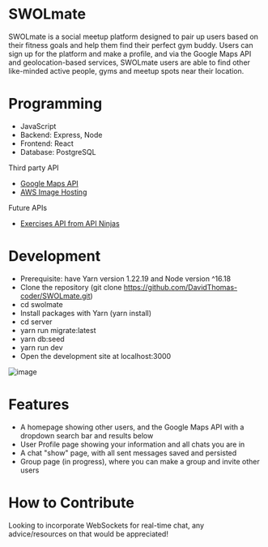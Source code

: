 # SWOLmate
SWOLmate is a social meetup platform designed to pair up users based on their fitness goals and help them find their perfect gym buddy.
Users can sign up for the platform and make a profile, and via the Google Maps API and geolocation-based services, SWOLmate users
are able to find other like-minded active people, gyms and meetup spots near their location.

# Programming

- JavaScript
- Backend: Express, Node
- Frontend: React
- Database: PostgreSQL

Third party API
- <a href="https://developers.google.com/maps" target="_blank">Google Maps API</a> 
- <a href="https://aws.amazon.com/?nc2=h_lg" target="_blank">AWS Image Hosting</a>

Future APIs
- <a href="https://api-ninjas.com/api/exercises" target="_blank">Exercises API from API Ninjas</a>

# Development

- Prerequisite: have Yarn version 1.22.19 and Node version ^16.18
- Clone the repository (git clone https://github.com/DavidThomas-coder/SWOLmate.git)
- cd swolmate
- Install packages with Yarn (yarn install)
- cd server
- yarn run migrate:latest
- yarn db:seed
- yarn run dev
- Open the development site at localhost:3000

![image](https://github.com/DavidThomas-coder/SWOLmate/assets/70552266/939a8e98-7cd5-4350-a7f6-564630dd1578)

# Features
- A homepage showing other users, and the Google Maps API with a dropdown search bar and results below
- User Profile page showing your information and all chats you are in
- A chat "show" page, with all sent messages saved and persisted
- Group page (in progress), where you can make a group and invite other users

# How to Contribute
Looking to incorporate WebSockets for real-time chat, any advice/resources on that would be appreciated!

